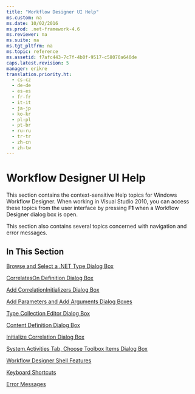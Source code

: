 ```yaml
---
title: "Workflow Designer UI Help"
ms.custom: na
ms.date: 10/02/2016
ms.prod: .net-framework-4.6
ms.reviewer: na
ms.suite: na
ms.tgt_pltfrm: na
ms.topic: reference
ms.assetid: f7afc443-7c7f-4b0f-9517-c58070a640de
caps.latest.revision: 5
manager: erikre
translation.priority.ht: 
  - cs-cz
  - de-de
  - es-es
  - fr-fr
  - it-it
  - ja-jp
  - ko-kr
  - pl-pl
  - pt-br
  - ru-ru
  - tr-tr
  - zh-cn
  - zh-tw
---
```

# Workflow Designer UI Help
This section contains the context-sensitive Help topics for Windows Workflow Designer. When working in Visual Studio 2010, you can access these topics from the user interface by pressing **F1** when a Workflow Designer dialog box is open.  
  
 This section also contains several topics concerned with navigation and error messages.  
  
## In This Section  
 [Browse and Select a .NET Type Dialog Box](../WF_Design/Browse-and-Select-a-.NET-Type-Dialog-Box.md)  
  
 [CorrelatesOn Definition Dialog Box](../WF_Design/CorrelatesOn-Definition-Dialog-Box.md)  
  
 [Add CorrelationInitializers Dialog Box](../WF_Design/Add-CorrelationInitializers-Dialog-Box.md)  
  
 [Add Parameters and Add Arguments Dialog Boxes](../WF_Design/Add-Parameters-and-Add-Arguments-Dialog-Boxes.md)  
  
 [Type Collection Editor Dialog Box](../WF_Design/Type-Collection-Editor-Dialog-Box.md)  
  
 [Content Definition Dialog Box](../WF_Design/Content-Definition-Dialog-Box.md)  
  
 [Initialize Correlation Dialog Box](../WF_Design/Initialize-Correlation-Dialog-Box.md)  
  
 [System.Activities Tab, Choose Toolbox Items Dialog Box](../WF_Design/System.Activities-Tab--Choose-Toolbox-Items-Dialog-Box.md)  
  
 [Workflow Designer Shell Features](../WF_Design/Workflow-Designer-Shell-Features.md)  
  
 [Keyboard Shortcuts](../WF_Design/Keyboard-Shortcuts-in-the-Workflow-Designer.md)  
  
 [Error Messages](../WF_Design/Error-Messages-in-Workflow-Designer.md)